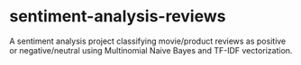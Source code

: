# sentiment-analysis-reviews
A sentiment analysis project classifying movie/product reviews as positive or negative/neutral using Multinomial Naive Bayes and TF-IDF vectorization.
